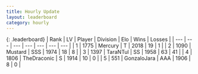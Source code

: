 ```yaml
---
title: Hourly Update
layout: leaderboard
category: hourly
---
```


{: .leaderboard}
| Rank | LV | Player | Division | Elo | Wins | Losses |
| --- | --- | --- | --- | --- | --- | --- |
| <span data-change="0">1</span> | 1775 | <span title="ID: 692745">Mercury</span> | T | <span data-change="0">2018</span> | <span data-change="0">19</span> | <span data-change="0">1</span> |
| <span data-change="0">2</span> | 1090 | <span title="ID: 611082">Mustard</span> | SSS | <span data-change="0">1974</span> | <span data-change="0">18</span> | <span data-change="0">8</span> |
| <span data-change="0">3</span> | 1397 | <span title="ID: 285323">TaraNTul</span> | SS | <span data-change="13">1958</span> | <span data-change="2">63</span> | <span data-change="0">41</span> |
| <span data-change="0">4</span> | 1806 | <span title="ID: 544310">TheDraconic</span> | S | <span data-change="0">1914</span> | <span data-change="0">10</span> | <span data-change="0">0</span> |
| <span data-change="0">5</span> | 551 | <span title="ID: 650626">GonzaloJara</span> | AAA | <span data-change="0">1906</span> | <span data-change="0">8</span> | <span data-change="0">0</span> |